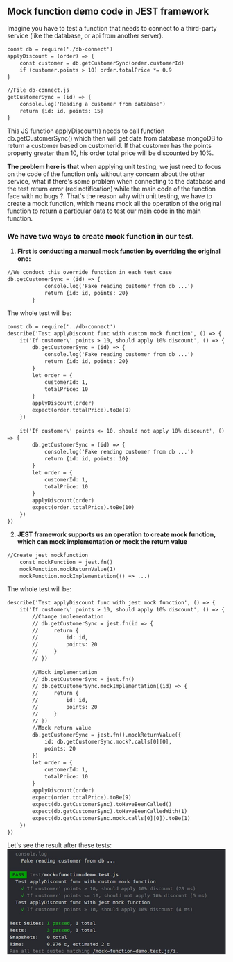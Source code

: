 ## Mock function demo code in JEST framework
Imagine you have to test a function that needs to connect to a third-party service (like the database, or api from another server).
```JS
const db = require('./db-connect')
applyDiscount = (order) => {
    const customer = db.getCustomerSync(order.customerId)
    if (customer.points > 10) order.totalPrice *= 0.9
}
```

```JS
//File db-connect.js
getCustomerSync = (id) => {
    console.log('Reading a customer from database')
    return {id: id, points: 15}
}
```

This JS function applyDiscount() needs to call function db.getCustomerSync() which then will get data from database mongoDB to return a customer based on customerId. If that customer has the points property greater than 10, his order total price will be discounted by 10%. 

**The problem here is that** when applying unit testing, we just need to focus on the code of the function only without any concern about the other service, what if there's some problem when connecting to the database and the test return error (red notification) while the main code of the function face with no bugs ?. That's the reason why with unit testing, we have to create a mock function, which means mock all the operation of the original function to return a particular data to test our main code in the main function.

### We have two ways to create mock function in our test.
1. **First is conducting a manual mock function by overriding the original one:**
```JS
//We conduct this override function in each test case
db.getCustomerSync = (id) => {
            console.log('Fake reading customer from db ...')
            return {id: id, points: 20}
        }
```

The whole test will be:
```JS
const db = require('../db-connect')
describe('Test applyDiscount func with custom mock function', () => {
    it('If customer\' points > 10, should apply 10% discount', () => {
        db.getCustomerSync = (id) => {
            console.log('Fake reading customer from db ...')
            return {id: id, points: 20}
        }
        let order = {
            customerId: 1,
            totalPrice: 10
        }
        applyDiscount(order)
        expect(order.totalPrice).toBe(9)
    })

    it('If customer\' points <= 10, should not apply 10% discount', () => {
        db.getCustomerSync = (id) => {
            console.log('Fake reading customer from db ...')
            return {id: id, points: 10}
        }
        let order = {
            customerId: 1,
            totalPrice: 10
        }
        applyDiscount(order)
        expect(order.totalPrice).toBe(10)
    })
})
```

2. **JEST framework supports us an operation to create mock function, which can mock implementation or mock the return value**
```JS
//Create jest mockfunction
	const mockFunction = jest.fn()
    mockFunction.mockReturnValue(1)
    mockFunction.mockImplementation(() => ...)
```

The whole test will be:
```JS
describe('Test applyDiscount func with jest mock function', () => {
    it('If customer\' points > 10, should apply 10% discount', () => {
        //Change implementation
        // db.getCustomerSync = jest.fn(id => {
        //     return {
        //         id: id,
        //         points: 20
        //     }
        // })

        //Mock implementation
        // db.getCustomerSync = jest.fn()
        // db.getCustomerSync.mockImplementation((id) => {
        //     return {
        //         id: id,
        //         points: 20
        //     }
        // })
        //Mock return value
        db.getCustomerSync = jest.fn().mockReturnValue({
            id: db.getCustomerSync.mock?.calls[0][0],
            points: 20
        })
        let order = {
            customerId: 1,
            totalPrice: 10
        }
        applyDiscount(order)
        expect(order.totalPrice).toBe(9)
        expect(db.getCustomerSync).toHaveBeenCalled()
        expect(db.getCustomerSync).toHaveBeenCalledWith(1)
        expect(db.getCustomerSync.mock.calls[0][0]).toBe(1)
    })
})
```

Let's see the result after these tests: 
![Result after tests](../../images/test-result-mock-function.jpg)
